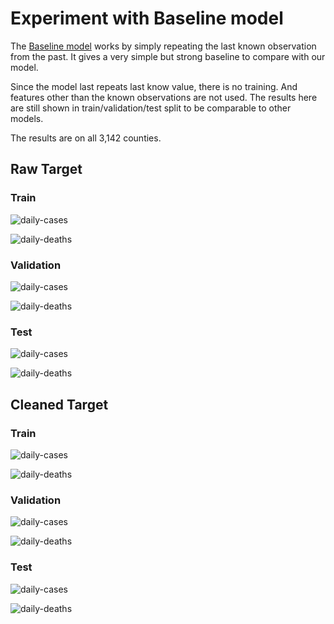 # Experiment with Baseline model

The [Baseline model](https://pytorch-forecasting.readthedocs.io/en/stable/api/pytorch_forecasting.models.baseline.Baseline.html?highlight=baseline) works by simply repeating the last known observation from the past. It gives a very simple but strong baseline to compare with our model.

Since the model last repeats last know value, there is no training. And features other than the known observations are not used. The results here are still shown in train/validation/test split to be comparable to other models.

The results are on all 3,142 counties.

## Raw Target

### Train

![daily-cases](/TFT-pytorch/results/raw%20target/Baseline_total_target_scaled/figures/Summed_plot_Cases_Train.jpg)

![daily-deaths](/TFT-pytorch/results/raw%20target/Baseline_total_target_scaled/figures/Summed_plot_Deaths_Train.jpg)

### Validation

![daily-cases](/TFT-pytorch/results/raw%20target/Baseline_total_target_scaled/figures/Summed_plot_Cases_Validation.jpg)

![daily-deaths](/TFT-pytorch/results/raw%20target/Baseline_total_target_scaled/figures/Summed_plot_Deaths_Validation.jpg)

### Test

![daily-cases](/TFT-pytorch/results/raw%20target/Baseline_total_target_scaled/figures/Summed_plot_Cases_Test.jpg)

![daily-deaths](/TFT-pytorch/results/raw%20target/Baseline_total_target_scaled/figures/Summed_plot_Deaths_Test.jpg)

## Cleaned Target 

### Train

![daily-cases](/TFT-pytorch/results/cleaned%20target/Baseline_total_target_cleaned_scaled/figures/Summed_plot_Cases_Train.jpg)

![daily-deaths](/TFT-pytorch/results/cleaned%20target/Baseline_total_target_cleaned_scaled/figures/Summed_plot_Deaths_Train.jpg)

### Validation

![daily-cases](/TFT-pytorch/results/cleaned%20target/Baseline_total_target_cleaned_scaled/figures/Summed_plot_Cases_Validation.jpg)

![daily-deaths](/TFT-pytorch/results/cleaned%20target/Baseline_total_target_cleaned_scaled/figures/Summed_plot_Deaths_Validation.jpg)

### Test

![daily-cases](/TFT-pytorch/results/cleaned%20target/Baseline_total_target_cleaned_scaled/figures/Summed_plot_Cases_Test.jpg)

![daily-deaths](/TFT-pytorch/results/cleaned%20target/Baseline_total_target_cleaned_scaled/figures/Summed_plot_Deaths_Test.jpg)